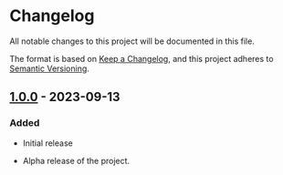 # Changelog

All notable changes to this project will be documented in this file.

The format is based on [Keep a Changelog](https://keepachangelog.com/en/1.0.0/), and this project adheres to [Semantic Versioning](https://semver.org/spec/v2.0.0.html).

## [1.0.0] - 2023-09-13

### Added
- Initial release

- Alpha release of the project.

[1.0.0]: https://github.com/cyber-scot/basic-repo-template/releases/tag/v1.0.0
